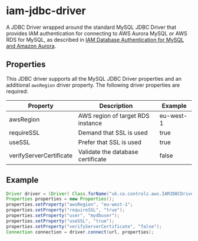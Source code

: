 # iam-jdbc-driver
A JDBC Driver wrapped around the standard MySQL JDBC Driver that provides IAM authentication for connecting to AWS Aurora MySQL or AWS RDS for MySQL, as described in [IAM Database Authentication for MySQL and Amazon Aurora](https://docs.aws.amazon.com/AmazonRDS/latest/UserGuide/UsingWithRDS.IAMDBAuth.html).

## Properties

This JDBC driver supports all the MySQL JDBC Driver properties and an additional `awsRegion` driver property. The following driver properties are required:

|Property               |Description                      |Example  |
|-----------------------|---------------------------------|---------|
|awsRegion              |AWS region of target RDS instance|eu-west-1|
|requireSSL             |Demand that SSL is used          |true     |
|useSSL                 |Prefer that SSL is used          |true     |
|verifyServerCertificate|Validate the database certificate|false    |

## Example

```java
Driver driver = (Driver) Class.forName("uk.co.controlz.aws.IAMJDBCDriver").newInstance();
Properties properties = new Properties();
properties.setProperty("awsRegion", "eu-west-1";
properties.setProperty("requireSSL", "true");
properties.setProperty("user", "mydbuser");
properties.setProperty("useSSL", "true");
properties.setProperty("verifyServerCertificate", "false");
Connection connection = driver.connect(url, properties);
```
